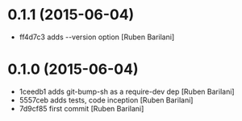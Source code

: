 # 0.1.1 (2015-06-04)

- ff4d7c3 adds --version option [Ruben Barilani]


# 0.1.0 (2015-06-04)

- 1ceedb1 adds git-bump-sh as a require-dev dep [Ruben Barilani]
- 5557ceb adds tests, code inception [Ruben Barilani]
- 7d9cf85 first commit [Ruben Barilani]
